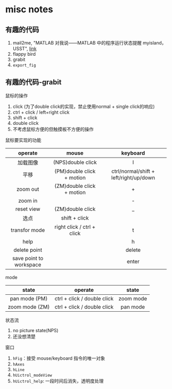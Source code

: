 # misc notes

## 有趣的代码

1. mail2me, "MATLAB 对我说——MATLAB 中的程序运行状态提醒 myisland，USST", [link](http://www.matlabsky.com/thread-25833-1-1.html)
2. flappy bird
3. grabit
4. `export_fig`

## 有趣的代码-grabit

鼠标的操作

1. click (为了double click的实现，禁止使用normal + single click的响应)
2. ctrl + click / left+right click
3. shift + click
4. double click
5. 不考虑鼠标方便的但触摸板不方便的操作

鼠标要实现的功能

| operate | mouse | keyboard |
| :-: | :-: | :-: |
| 加载图像 | (NPS)double click | l |
| 平移 | (PM)double click + motion | ctrl/normal/shift + left/right/up/down |
| zoom out | (ZM)double click + motion | + |
| zoom in | | - |
| reset view | (ZM)double click | _ |
| 选点 | shift + click | |
| transfor mode | right click / ctrl + click | t |
| help | | h |
| delete point | | delete |
| save point to workspace | | enter |

mode

| state | operate | state |
| :---: | :----: | :------:|
| pan mode (PM) | ctrl + click / double click | zoom mode |
| zoom mode (ZM) | ctrl + click / double click | pan mode |

状态流

1. no picture state(NPS)
2. 还没想清楚

窗口

1. `hFig`：接受 mouse/keyboard 指令的唯一对象
2. `hAxes`
3. `hLine`
4. `hUictrol_modeView`
5. `hUictrol_help`: 一段时间后消失，透明度处理
